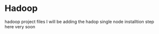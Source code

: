 # Hadoop
hadoop project files
I will be adding the hadop single node installtion step here very soon
